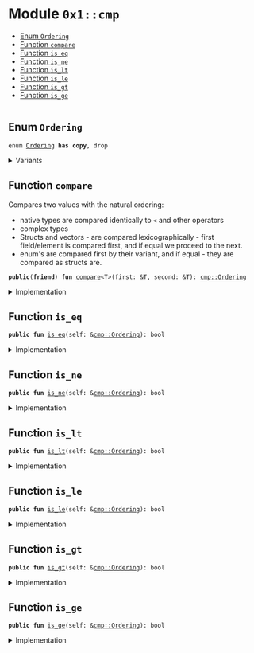 
<a id="0x1_cmp"></a>

# Module `0x1::cmp`



-  [Enum `Ordering`](#0x1_cmp_Ordering)
-  [Function `compare`](#0x1_cmp_compare)
-  [Function `is_eq`](#0x1_cmp_is_eq)
-  [Function `is_ne`](#0x1_cmp_is_ne)
-  [Function `is_lt`](#0x1_cmp_is_lt)
-  [Function `is_le`](#0x1_cmp_is_le)
-  [Function `is_gt`](#0x1_cmp_is_gt)
-  [Function `is_ge`](#0x1_cmp_is_ge)


<pre><code></code></pre>



<a id="0x1_cmp_Ordering"></a>

## Enum `Ordering`



<pre><code>enum <a href="cmp.md#0x1_cmp_Ordering">Ordering</a> <b>has</b> <b>copy</b>, drop
</code></pre>



<details>
<summary>Variants</summary>


<details>
<summary>Less</summary>


<details>
<summary>Fields</summary>


<dl>
</dl>


</details>

</details>

<details>
<summary>Equal</summary>


<details>
<summary>Fields</summary>


<dl>
</dl>


</details>

</details>

<details>
<summary>Greater</summary>


<details>
<summary>Fields</summary>


<dl>
</dl>


</details>

</details>

</details>

<a id="0x1_cmp_compare"></a>

## Function `compare`

Compares two values with the natural ordering:
- native types are compared identically to <code>&lt;</code> and other operators
- complex types
- Structs and vectors - are compared lexicographically - first field/element is compared first,
and if equal we proceed to the next.
- enum's are compared first by their variant, and if equal - they are compared as structs are.


<pre><code><b>public</b>(<b>friend</b>) <b>fun</b> <a href="cmp.md#0x1_cmp_compare">compare</a>&lt;T&gt;(first: &T, second: &T): <a href="cmp.md#0x1_cmp_Ordering">cmp::Ordering</a>
</code></pre>



<details>
<summary>Implementation</summary>


<pre><code><b>native</b> <b>public</b>(<b>friend</b>) <b>fun</b> <a href="cmp.md#0x1_cmp_compare">compare</a>&lt;T&gt;(first: &T, second: &T): <a href="cmp.md#0x1_cmp_Ordering">Ordering</a>;
</code></pre>



</details>

<a id="0x1_cmp_is_eq"></a>

## Function `is_eq`



<pre><code><b>public</b> <b>fun</b> <a href="cmp.md#0x1_cmp_is_eq">is_eq</a>(self: &<a href="cmp.md#0x1_cmp_Ordering">cmp::Ordering</a>): bool
</code></pre>



<details>
<summary>Implementation</summary>


<pre><code><b>public</b> <b>fun</b> <a href="cmp.md#0x1_cmp_is_eq">is_eq</a>(self: &<a href="cmp.md#0x1_cmp_Ordering">Ordering</a>): bool {
    self is Ordering::Equal
}
</code></pre>



</details>

<a id="0x1_cmp_is_ne"></a>

## Function `is_ne`



<pre><code><b>public</b> <b>fun</b> <a href="cmp.md#0x1_cmp_is_ne">is_ne</a>(self: &<a href="cmp.md#0x1_cmp_Ordering">cmp::Ordering</a>): bool
</code></pre>



<details>
<summary>Implementation</summary>


<pre><code><b>public</b> <b>fun</b> <a href="cmp.md#0x1_cmp_is_ne">is_ne</a>(self: &<a href="cmp.md#0x1_cmp_Ordering">Ordering</a>): bool {
    !(self is Ordering::Equal)
}
</code></pre>



</details>

<a id="0x1_cmp_is_lt"></a>

## Function `is_lt`



<pre><code><b>public</b> <b>fun</b> <a href="cmp.md#0x1_cmp_is_lt">is_lt</a>(self: &<a href="cmp.md#0x1_cmp_Ordering">cmp::Ordering</a>): bool
</code></pre>



<details>
<summary>Implementation</summary>


<pre><code><b>public</b> <b>fun</b> <a href="cmp.md#0x1_cmp_is_lt">is_lt</a>(self: &<a href="cmp.md#0x1_cmp_Ordering">Ordering</a>): bool {
    self is Ordering::Less
}
</code></pre>



</details>

<a id="0x1_cmp_is_le"></a>

## Function `is_le`



<pre><code><b>public</b> <b>fun</b> <a href="cmp.md#0x1_cmp_is_le">is_le</a>(self: &<a href="cmp.md#0x1_cmp_Ordering">cmp::Ordering</a>): bool
</code></pre>



<details>
<summary>Implementation</summary>


<pre><code><b>public</b> <b>fun</b> <a href="cmp.md#0x1_cmp_is_le">is_le</a>(self: &<a href="cmp.md#0x1_cmp_Ordering">Ordering</a>): bool {
    !(self is Ordering::Greater)
}
</code></pre>



</details>

<a id="0x1_cmp_is_gt"></a>

## Function `is_gt`



<pre><code><b>public</b> <b>fun</b> <a href="cmp.md#0x1_cmp_is_gt">is_gt</a>(self: &<a href="cmp.md#0x1_cmp_Ordering">cmp::Ordering</a>): bool
</code></pre>



<details>
<summary>Implementation</summary>


<pre><code><b>public</b> <b>fun</b> <a href="cmp.md#0x1_cmp_is_gt">is_gt</a>(self: &<a href="cmp.md#0x1_cmp_Ordering">Ordering</a>): bool {
    self is Ordering::Greater
}
</code></pre>



</details>

<a id="0x1_cmp_is_ge"></a>

## Function `is_ge`



<pre><code><b>public</b> <b>fun</b> <a href="cmp.md#0x1_cmp_is_ge">is_ge</a>(self: &<a href="cmp.md#0x1_cmp_Ordering">cmp::Ordering</a>): bool
</code></pre>



<details>
<summary>Implementation</summary>


<pre><code><b>public</b> <b>fun</b> <a href="cmp.md#0x1_cmp_is_ge">is_ge</a>(self: &<a href="cmp.md#0x1_cmp_Ordering">Ordering</a>): bool {
    !(self is Ordering::Less)
}
</code></pre>



</details>


[move-book]: https://aptos.dev/move/book/SUMMARY

